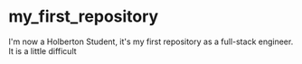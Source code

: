# my_first_repository
I'm now a Holberton Student, it's my first repository as a full-stack engineer.
It is a little difficult
